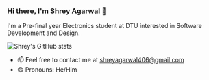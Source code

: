 ### Hi there, I'm Shrey Agarwal 👋
I'm a Pre-final year Electronics student at DTU interested in Software Development and Design. 

<!--
**shreyagarwal13/shreyagarwal13** is a ✨ _special_ ✨ repository because its `README.md` (this file) appears on your GitHub profile.

Here are some ideas to get you started:

- 🔭 I’m currently working on ...
- 🌱 I’m currently learning ...
- 👯 I’m looking to collaborate on ...
- 🤔 I’m looking for help with ...
- 💬 Ask me about ...
- 📫 How to reach me: ...
- 😄 Pronouns: ...
- ⚡ Fun fact: ...
-->
![Shrey's GitHub stats](https://github-readme-stats.vercel.app/api?username=shreyagarwal13&show_icons=true)


- 📫 Feel free to contact me at shreyagarwal406@gmail.com 
- 😄 Pronouns: He/Him
